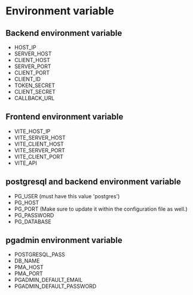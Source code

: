 # Environment variable

## Backend environment variable
- HOST_IP
- SERVER_HOST
- CLIENT_HOST
- SERVER_PORT
- CLIENT_PORT
- CLIENT_ID
- TOKEN_SECRET
- CLIENT_SECRET
- CALLBACK_URL

## Frontend environment variable
- VITE_HOST_IP
- VITE_SERVER_HOST
- VITE_CLIENT_HOST
- VITE_SERVER_PORT
- VITE_CLIENT_PORT
- VITE_API

## postgresql and backend environment variable
- PG_USER (must have this value 'postgres')
- PG_HOST
- PG_PORT (Make sure to update it within the configuration file as well.)
- PG_PASSWORD
- PG_DATABASE

## pgadmin environment variable
- POSTGRESQL_PASS
- DB_NAME
- PMA_HOST
- PMA_PORT
- PGADMIN_DEFAULT_EMAIL
- PGADMIN_DEFAULT_PASSWORD

